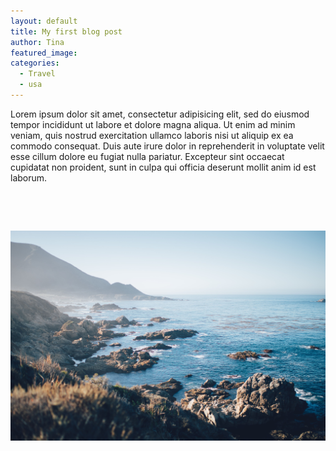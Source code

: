 ```yaml
---
layout: default
title: My first blog post
author: Tina
featured_image:
categories:
  - Travel
  - usa
---
```



Lorem ipsum dolor sit amet, consectetur adipisicing elit, sed do eiusmod tempor incididunt ut labore et dolore magna aliqua. Ut enim ad minim veniam, quis nostrud exercitation ullamco laboris nisi ut aliquip ex ea commodo consequat. Duis aute irure dolor in reprehenderit in voluptate velit esse cillum dolore eu fugiat nulla pariatur. Excepteur sint occaecat cupidatat non proident, sunt in culpa qui officia deserunt mollit anim id est laborum.

&nbsp;

&nbsp;

![](/uploads/versions/ian-schneider-41925---x----5560-3712x---.jpg)